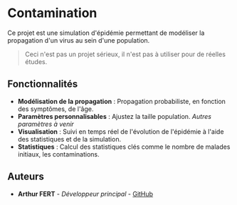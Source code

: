 # Contamination

Ce projet est une simulation d'épidémie permettant de modéliser la propagation d'un virus au sein d'une population.
> Ceci n'est pas un projet sérieux, il n'est pas à utiliser pour de réelles études.

## Fonctionnalités

- **Modélisation de la propagation** : Propagation probabiliste, en fonction des symptômes, de l'âge.
- **Paramètres personnalisables** : Ajustez la taille population. *Autres paramètres à venir*
- **Visualisation** : Suivi en temps réel de l'évolution de l'épidémie à l'aide des statistiques et de la simulation.
- **Statistiques** : Calcul des statistiques clés comme le nombre de malades initiaux, les contaminations.

## Auteurs

- **Arthur FERT** - *Développeur principal* - [GitHub](https://github.com/Coolajouer)

